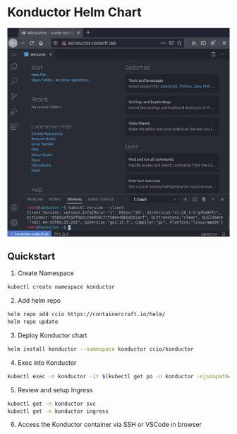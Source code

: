 # Konductor Helm Chart
![screenshot1](../pages/konductor-vscode-server.png)

## Quickstart
    
1. Create Namespace
```sh
kubectl create namespace konductor
```

2. Add helm repo
```sh
helm repo add ccio https://containercraft.io/helm/
helm repo update
```

3. Deploy Konductor chart
```sh
helm install konductor --namespace konductor ccio/konductor 
```

4. Exec into Konductor
```sh
kubectl exec -n konductor -it $(kubectl get po -n konductor -ojsonpath='{.items[*].metadata.name}') -- connect
```

5. Review and setup Ingress 
```sh
kubectl get -n konductor svc
kubectl get -n konductor ingress
```

6. Access the Konductor container via SSH or VSCode in browser
